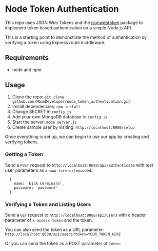 # Node Token Authentication

This repo uses JSON Web Tokens and the [jsonwebtoken](https://github.com/auth0/node-jsonwebtoken) package to implement token based authentication on a simple Node.js API.

This is a starting point to demonstrate the method of authentication by verifying a token using Express route middleware.

## Requirements

- node and npm

## Usage

1. Clone the repo: `git clone github.com/MGuoDeveloper/node_token_authentication.git`
2. Install dependencies: `npm install`
3. Change SECRET in `config.js`
4. Add your own MongoDB database to `config.js`
5. Start the server: `node server.js`
6. Create sample user by visiting: `http://localhost:8080/setup`

Once everything is set up, we can begin to use our app by creating and verifying tokens.

### Getting a Token

Send a `POST` request to `http://localhost:8080/api/authenticate` with test user parameters as `x-www-form-urlencoded`. 

```
  {
    name: 'Nick Cerminara',
    password: 'password'
  }
```

### Verifying a Token and Listing Users

Send a `GET` request to `http://localhost:8080/api/users` with a header parameter of `x-access-token` and the token.

You can also send the token as a URL parameter: `http://localhost:8080/api/users?token=YOUR_TOKEN_HERE`

Or you can send the token as a POST parameter of `token`.
